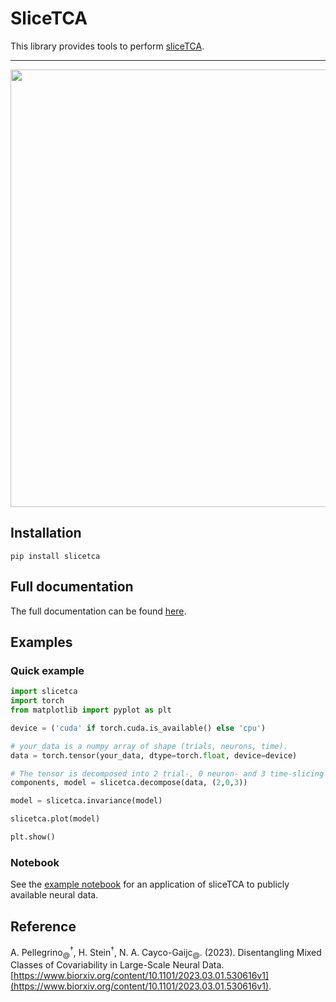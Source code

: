 # SliceTCA

This library provides tools to perform [sliceTCA](https://www.biorxiv.org/content/10.1101/2023.03.01.530616v1).

___

<p align="center">
  <img width="700" src="./img/decomposition.svg">
</p>

## Installation 

```commandline
pip install slicetca
```

## Full documentation

The full documentation can be found [here](https://github.com/arthur-pe/slicetca/blob/master/documentation.md).

## Examples

### Quick example 

```python
import slicetca
import torch
from matplotlib import pyplot as plt

device = ('cuda' if torch.cuda.is_available() else 'cpu')

# your_data is a numpy array of shape (trials, neurons, time).
data = torch.tensor(your_data, dtype=torch.float, device=device)

# The tensor is decomposed into 2 trial-, 0 neuron- and 3 time-slicing components.
components, model = slicetca.decompose(data, (2,0,3))

model = slicetca.invariance(model)

slicetca.plot(model)

plt.show()
```

### Notebook

See the [example notebook]() for an application of sliceTCA to publicly available neural data.

## Reference

A. Pellegrino<sub>@</sub><sup>†</sup>, H. Stein<sup>†</sup>, N. A. Cayco-Gaijc<sub>@</sub>. (2023). Disentangling Mixed Classes of Covariability in Large-Scale Neural Data. [https://www.biorxiv.org/content/10.1101/2023.03.01.530616v1](https://www.biorxiv.org/content/10.1101/2023.03.01.530616v1).